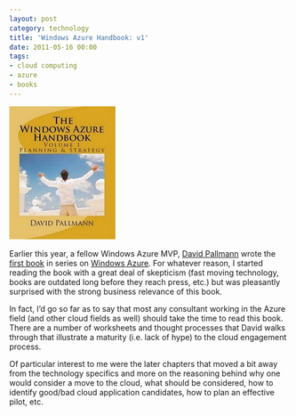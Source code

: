 ```yaml
---
layout: post
category: technology
title: 'Windows Azure Handbook: v1'
date: 2011-05-16 00:00
tags:
- cloud computing
- azure
- books
---
```

<img alt='Azure Handbook' src='/images/azurehandbookv1.jpg' class='blogimage img-responsive'>

Earlier this year, a fellow Windows Azure MVP, [David Pallmann](http://davidpallmann.blogspot.com/#fbid=L90vC0lPHDa) wrote
the [first book](http://azurehandbook.com/) in series on [Windows Azure](http://www.microsoft.com/windowsazure/). For
whatever reason, I started reading the book with a great deal of skepticism (fast moving technology, books are outdated
long before they reach press, etc.) but was pleasantly surprised with the strong business relevance of this book.

In fact, I’d go so far as to say that most any consultant working in the Azure field (and other cloud fields as well)
should take the time to read this book. There are a number of worksheets and thought processes that David walks through
that illustrate a maturity (i.e. lack of hype) to the cloud engagement process.

Of particular interest to me were the later chapters that moved a bit away from the technology specifics and more on
the reasoning behind why one would consider a move to the cloud, what should be considered, how to identify good/bad
cloud application candidates, how to plan an effective pilot, etc.
